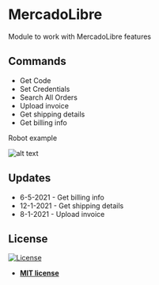 # MercadoLibre
Module to work with MercadoLibre features

## Commands
<ul class="commands_readme">
    <li>Get Code</li>
    <li>Set Credentials</li>
    <li>Search All Orders</li>
    <li>Upload invoice</li>
    <li>Get shipping details</li>
    <li>Get billing info</li>
</ul>
Robot example

![alt text](https://i.imgur.com/vtwhNII.png)

## Updates
- 6-5-2021 - Get billing info
- 12-1-2021 - Get shipping details
- 8-1-2021 - Upload invoice

<h2>License</h2>

<p><a href="http://badges.mit-license.org" rel="nofollow"><img src="https://camo.githubusercontent.com/107590fac8cbd65071396bb4d04040f76cde5bde/687474703a2f2f696d672e736869656c64732e696f2f3a6c6963656e73652d6d69742d626c75652e7376673f7374796c653d666c61742d737175617265" alt="License" data-canonical-src="http://img.shields.io/:license-mit-blue.svg?style=flat-square" style="max-width:100%;"></a></p>

<ul>
  <li><strong><a href="http://opensource.org/licenses/mit-license.php" rel="nofollow">MIT license</a></strong></li>
</ul>  